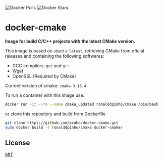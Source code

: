 ![Docker Pulls](https://img.shields.io/docker/pulls/ronalddpinho/cmake)
![Docker Stars](https://img.shields.io/docker/stars/ronalddpinho/cmake)

# docker-cmake

**Image for build C/C++ projects with the latest CMake version.**

This image is based on `ubuntu:latest`, retrieving CMake from oficial releases
and containing the following softwares:

* GCC compilers: `gcc` and `g++`
* Wget
* OpenSSL (Required by CMake)

Current version of cmake: `cmake-3.16.4`

To run a container with this image use:

```sh
docker run -it --rm --name cmake_updated ronalddpinho/cmake /bin/bash
```

or clone this repository and build from Dockerfile

```sh
git clone https://github.com/pinho/docker-cmake.git
sudo docker build -t ronalddpinho/cmake docker-cmake/
```

## License

[MIT](https://opensource.org/licenses/MIT)
